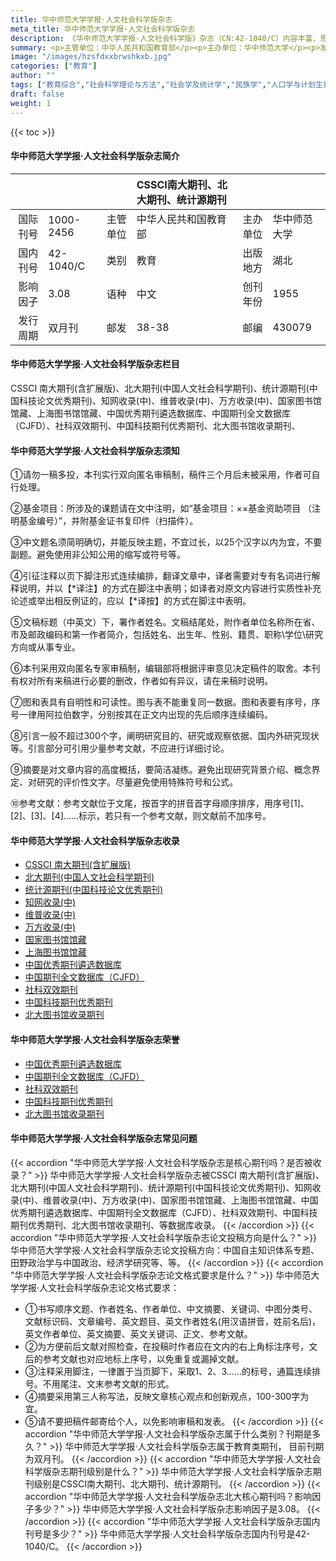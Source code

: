 ```yaml
---
title: 华中师范大学学报·人文社会科学版杂志
meta_title: 华中师范大学学报·人文社会科学版杂志
description: 《华中师范大学学报·人文社会科学版》杂志（CN:42-1040/C）内容丰富、思想健康，1955年创刊，目前以双月刊形式发行，刊物对外积极扩大宣传，致力于提高杂志质量与影响。该杂志立足于人文与社会科学领域的研究前沿，致力于发表具有原创性和学术深度的研究论文，推动学术交流，促进相关学科的发展。 该学报的出版背景与华中师范大学深厚的学术传统和研究实力紧密相连。作为一所历史悠久的高等学府，华中师范大学在人文科学和社会科学领域拥有一批高水平的学者和研究成果，学报成为这些学术成果对外展示和交流的重要平台。《华中师范大学学报·人文社会科学版》的内容涵盖了哲学、文学、历史学、法学、经济学、教育学等多个学科领域。每一期学报都会精选一些校内外学者的高质量论文，包括理论研究、实证分析、学术评论等，旨在为读者提供最新的学术研究成果和研究动态。 此外，该杂志还注重培养年轻学者的研究能力和创新思维。通过一些学术问题探讨、研究方法讲解、研究经验分享等环节，激发年轻学者的研究兴趣，培养他们的批判性思维和独立研究能力。同时，学报还提供了一些学术会议信息和学术资源介绍，为学者提供更多的学术交流平台和研究机会。《华中师范大学学报·人文社会科学版》的编排设计简洁大方，版面清晰，让读者在阅读的过程中能够轻松愉快地获取信息。同时，该杂志还采用了环保纸张，关爱环境，关注读者的健康成长。
summary: <p>主管单位：中华人民共和国教育部</p><p>主办单位：华中师范大学</p><p>发行级别：CSSCI南大期刊、北大期刊、统计源期刊</p><p>发行周期：双月刊</p>
image: "/images/hzsfdxxbrwshkxb.jpg"
categories: ["教育"]
author: ""
tags: ["教育综合","社会科学理论与方法","社会学及统计学","民族学","人口学与计划生育","人才学与劳动科学","教育理论与教育管理","学前教育","初等教育","中等教育","高等教育","职业教育","成人教育与特殊教育","体育",]
draft: false
weight: 1
---
```


{{< toc >}}

#### 华中师范大学学报·人文社会科学版杂志简介
|               |                               |               | CSSCI南大期刊、北大期刊、统计源期刊        |               |                           |
| ------------: | :---------------------------- | ------------: | :---------------------------- | ------------: | :------------------------ |
| 国际刊号      | 1000-2456   | 主管单位      | 中华人民共和国教育部     | 主办单位      | 华中师范大学     |
| 国内刊号      | 42-1040/C        | 类别          | 教育       | 出版地方      | 湖北           |
| 影响因子      | 3.08        | 语种          | 中文             | 创刊年份      | 1955    |
| 发行周期      | 双月刊    | 邮发          | 38-38              | 邮编          | 430079      |

#### 华中师范大学学报·人文社会科学版杂志栏目
<span>CSSCI 南大期刊(含扩展版)</span>、<span>北大期刊(中国人文社会科学期刊)</span>、<span>统计源期刊(中国科技论文优秀期刊)</span>、<span>知网收录(中)</span>、<span>维普收录(中)</span>、<span>万方收录(中)</span>、<span>国家图书馆馆藏</span>、<span>上海图书馆馆藏</span>、<span>中国优秀期刊遴选数据库</span>、<span>中国期刊全文数据库（CJFD）</span>、<span>社科双效期刊</span>、<span>中国科技期刊优秀期刊</span>、<span>北大图书馆收录期刊</span>、

#### 华中师范大学学报·人文社会科学版杂志须知
<p><p>
	①请勿一稿多投，本刊实行双向匿名审稿制，稿件三个月后未被采用，作者可自行处理。
</p><p>
	②基金项目：所涉及的课题请在文中注明，如“基金项目：××基金资助项目 （注明基金编号）”，并附基金证书复印件（扫描件）。
</p><p>
	③中文题名须简明确切，并能反映主题，不宜过长，以25个汉字以内为宜，不要副题。避免使用非公知公用的缩写或符号等。
</p><p>
	④引征注释以页下脚注形式连续编排，翻译文章中，译者需要对专有名词进行解释说明，并以【*译注】的方式在脚注中表明；如译者对原文内容进行实质性补充论述或举出相反例证的，应以【*译按】的方式在脚注中表明。
</p><p>
	⑤文稿标题（中英文）下，署作者姓名。文稿结尾处，附作者单位名称所在省、市及邮政编码和第一作者简介，包括姓名、出生年、性别、籍贯、职称\学位\研究方向或从事专业。
</p><p>
	⑥本刊采用双向匿名专家审稿制，编辑部将根据评审意见决定稿件的取舍。本刊有权对所有来稿进行必要的删改，作者如有异议，请在来稿时说明。
</p><p>
	⑦图和表具有自明性和可读性。图与表不能重复同一数据。图和表要有序号，序号一律用阿拉伯数字，分别按其在正文内出现的先后顺序连续编码。
</p><p>
	⑧引言一般不超过300个字，阐明研究目的、研究或观察依据、国内外研究现状等。引言部分可引用少量参考文献，不应进行详细讨论。
</p><p>
	⑨摘要是对文章内容的高度概括，要简洁凝练。避免出现研究背景介绍、概念界定、对研究的评价性文字。尽量避免使用特殊符号和公式。
</p><p>
	⑩参考文献：参考文献位于文尾，按首字的拼音首字母顺序排序，用序号[1]、[2]、[3]、[4]……标示，若只有一个参考文献，则文献前不加序号。
</p></p>


#### 华中师范大学学报·人文社会科学版杂志收录
<ul>
    <li class="inline-block">
        <a class="bg-theme-light hover:bg-primary dark:bg-darkmode-theme-light dark:hover:bg-darkmode-primary dark:hover:text-dark m-1 block rounded px-3 py-1 hover:text-white" href="#华中师范大学学报·人文社会科学版杂志收录">
        CSSCI 南大期刊(含扩展版)
        </a>
    </li>
    <li class="inline-block">
        <a class="bg-theme-light hover:bg-primary dark:bg-darkmode-theme-light dark:hover:bg-darkmode-primary dark:hover:text-dark m-1 block rounded px-3 py-1 hover:text-white" href="#华中师范大学学报·人文社会科学版杂志收录">
        北大期刊(中国人文社会科学期刊)
        </a>
    </li>
    <li class="inline-block">
        <a class="bg-theme-light hover:bg-primary dark:bg-darkmode-theme-light dark:hover:bg-darkmode-primary dark:hover:text-dark m-1 block rounded px-3 py-1 hover:text-white" href="#华中师范大学学报·人文社会科学版杂志收录">
        统计源期刊(中国科技论文优秀期刊)
        </a>
    </li>
    <li class="inline-block">
        <a class="bg-theme-light hover:bg-primary dark:bg-darkmode-theme-light dark:hover:bg-darkmode-primary dark:hover:text-dark m-1 block rounded px-3 py-1 hover:text-white" href="#华中师范大学学报·人文社会科学版杂志收录">
        知网收录(中)
        </a>
    </li>
    <li class="inline-block">
        <a class="bg-theme-light hover:bg-primary dark:bg-darkmode-theme-light dark:hover:bg-darkmode-primary dark:hover:text-dark m-1 block rounded px-3 py-1 hover:text-white" href="#华中师范大学学报·人文社会科学版杂志收录">
        维普收录(中)
        </a>
    </li>
    <li class="inline-block">
        <a class="bg-theme-light hover:bg-primary dark:bg-darkmode-theme-light dark:hover:bg-darkmode-primary dark:hover:text-dark m-1 block rounded px-3 py-1 hover:text-white" href="#华中师范大学学报·人文社会科学版杂志收录">
        万方收录(中)
        </a>
    </li>
    <li class="inline-block">
        <a class="bg-theme-light hover:bg-primary dark:bg-darkmode-theme-light dark:hover:bg-darkmode-primary dark:hover:text-dark m-1 block rounded px-3 py-1 hover:text-white" href="#华中师范大学学报·人文社会科学版杂志收录">
        国家图书馆馆藏
        </a>
    </li>
    <li class="inline-block">
        <a class="bg-theme-light hover:bg-primary dark:bg-darkmode-theme-light dark:hover:bg-darkmode-primary dark:hover:text-dark m-1 block rounded px-3 py-1 hover:text-white" href="#华中师范大学学报·人文社会科学版杂志收录">
        上海图书馆馆藏
        </a>
    </li>
    <li class="inline-block">
        <a class="bg-theme-light hover:bg-primary dark:bg-darkmode-theme-light dark:hover:bg-darkmode-primary dark:hover:text-dark m-1 block rounded px-3 py-1 hover:text-white" href="#华中师范大学学报·人文社会科学版杂志收录">
        中国优秀期刊遴选数据库
        </a>
    </li>
    <li class="inline-block">
        <a class="bg-theme-light hover:bg-primary dark:bg-darkmode-theme-light dark:hover:bg-darkmode-primary dark:hover:text-dark m-1 block rounded px-3 py-1 hover:text-white" href="#华中师范大学学报·人文社会科学版杂志收录">
        中国期刊全文数据库（CJFD）
        </a>
    </li>
    <li class="inline-block">
        <a class="bg-theme-light hover:bg-primary dark:bg-darkmode-theme-light dark:hover:bg-darkmode-primary dark:hover:text-dark m-1 block rounded px-3 py-1 hover:text-white" href="#华中师范大学学报·人文社会科学版杂志收录">
        社科双效期刊
        </a>
    </li>
    <li class="inline-block">
        <a class="bg-theme-light hover:bg-primary dark:bg-darkmode-theme-light dark:hover:bg-darkmode-primary dark:hover:text-dark m-1 block rounded px-3 py-1 hover:text-white" href="#华中师范大学学报·人文社会科学版杂志收录">
        中国科技期刊优秀期刊
        </a>
    </li>
    <li class="inline-block">
        <a class="bg-theme-light hover:bg-primary dark:bg-darkmode-theme-light dark:hover:bg-darkmode-primary dark:hover:text-dark m-1 block rounded px-3 py-1 hover:text-white" href="#华中师范大学学报·人文社会科学版杂志收录">
        北大图书馆收录期刊
        </a>
    </li>
</ul>



#### 华中师范大学学报·人文社会科学版杂志荣誉
<ul>
    <li class="inline-block">
        <a class="bg-theme-light hover:bg-primary dark:bg-darkmode-theme-light dark:hover:bg-darkmode-primary dark:hover:text-dark m-1 block rounded px-3 py-1 hover:text-white" href="#华中师范大学学报·人文社会科学版杂志荣誉">
        中国优秀期刊遴选数据库
        </a>
    </li>
    <li class="inline-block">
        <a class="bg-theme-light hover:bg-primary dark:bg-darkmode-theme-light dark:hover:bg-darkmode-primary dark:hover:text-dark m-1 block rounded px-3 py-1 hover:text-white" href="#华中师范大学学报·人文社会科学版杂志荣誉">
        中国期刊全文数据库（CJFD）
        </a>
    </li>
    <li class="inline-block">
        <a class="bg-theme-light hover:bg-primary dark:bg-darkmode-theme-light dark:hover:bg-darkmode-primary dark:hover:text-dark m-1 block rounded px-3 py-1 hover:text-white" href="#华中师范大学学报·人文社会科学版杂志荣誉">
        社科双效期刊
        </a>
    </li>
    <li class="inline-block">
        <a class="bg-theme-light hover:bg-primary dark:bg-darkmode-theme-light dark:hover:bg-darkmode-primary dark:hover:text-dark m-1 block rounded px-3 py-1 hover:text-white" href="#华中师范大学学报·人文社会科学版杂志荣誉">
        中国科技期刊优秀期刊
        </a>
    </li>
    <li class="inline-block">
        <a class="bg-theme-light hover:bg-primary dark:bg-darkmode-theme-light dark:hover:bg-darkmode-primary dark:hover:text-dark m-1 block rounded px-3 py-1 hover:text-white" href="#华中师范大学学报·人文社会科学版杂志荣誉">
        北大图书馆收录期刊
        </a>
    </li>
</ul>












#### 华中师范大学学报·人文社会科学版杂志常见问题
{{< accordion "华中师范大学学报·人文社会科学版杂志是核心期刊吗？是否被收录？" >}}
华中师范大学学报·人文社会科学版杂志被CSSCI 南大期刊(含扩展版)、北大期刊(中国人文社会科学期刊)、统计源期刊(中国科技论文优秀期刊)、知网收录(中)、维普收录(中)、万方收录(中)、国家图书馆馆藏、上海图书馆馆藏、中国优秀期刊遴选数据库、中国期刊全文数据库（CJFD）、社科双效期刊、中国科技期刊优秀期刊、北大图书馆收录期刊、等数据库收录。
{{< /accordion >}}
{{< accordion "华中师范大学学报·人文社会科学版杂志论文投稿方向是什么？" >}}
华中师范大学学报·人文社会科学版杂志论文投稿方向：中国自主知识体系专题、田野政治学与中国政治、经济学研究等、等。
{{< /accordion >}}
{{< accordion "华中师范大学学报·人文社会科学版杂志论文格式要求是什么？" >}}
华中师范大学学报·人文社会科学版杂志论文格式要求：
- ①书写顺序文题、作者姓名、作者单位、中文摘要、关键词、中图分类号、文献标识码、文章编号、英文题目、英文作者姓名(用汉语拼音，姓前名后)，英文作者单位、英文摘要、英文关键词、正文、参考文献。
- ②为方便前后文献对照检查，在投稿时作者应在文内的右上角标注序号，文后的参考文献也对应地标上序号，以免重复或漏掉文献。
- ③注释采用脚注，一律置于当页脚下，采取1、2、3……的标号，通篇连续排号。不用尾注、文末参考文献的形式。
- ④摘要采用第三人称写法，反映文章核心观点和创新观点，100-300字为宜。
- ⑤请不要把稿件邮寄给个人，以免影响审稿和发表。
{{< /accordion >}}
{{< accordion "华中师范大学学报·人文社会科学版杂志属于什么类别？刊期是多久？" >}}
华中师范大学学报·人文社会科学版杂志属于教育类期刊， 目前刊期为双月刊。
{{< /accordion >}}
{{< accordion "华中师范大学学报·人文社会科学版杂志期刊级别是什么？" >}}
华中师范大学学报·人文社会科学版杂志期刊级别是CSSCI南大期刊、北大期刊、统计源期刊。
{{< /accordion >}}
{{< accordion "华中师范大学学报·人文社会科学版杂志北大核心期刊吗？影响因子多少？" >}}
华中师范大学学报·人文社会科学版杂志影响因子是3.08。
{{< /accordion >}}
{{< accordion "华中师范大学学报·人文社会科学版杂志国内刊号是多少？" >}}
华中师范大学学报·人文社会科学版杂志国内刊号是42-1040/C。
{{< /accordion >}}